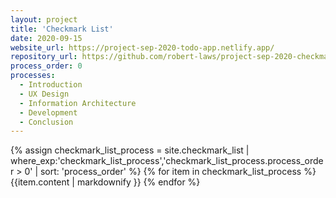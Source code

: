 ```yaml
---
layout: project
title: 'Checkmark List'
date: 2020-09-15
website_url: https://project-sep-2020-todo-app.netlify.app/
repository_url: https://github.com/robert-laws/project-sep-2020-checkmark-list-app
process_order: 0
processes:
  - Introduction
  - UX Design
  - Information Architecture
  - Development
  - Conclusion
---
```


{% assign checkmark_list_process = site.checkmark_list | where_exp:'checkmark_list_process','checkmark_list_process.process_order > 0' | sort: 'process_order' %}
{% for item in checkmark_list_process %}
{{item.content | markdownify }}
{% endfor %}
